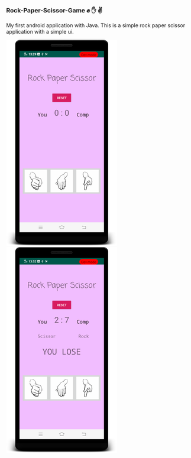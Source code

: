 ### Rock-Paper-Scissor-Game :fist: :hand: :v:	
My first android application with Java. This is a simple rock paper scissor application with a simple ui.

<img src="device-2020-10-18-135030%20-%201st%20ss.png" width=300px/>

<img src="device-2020-10-18-135200%20-%202nd%20ss.png" width=300px/>

